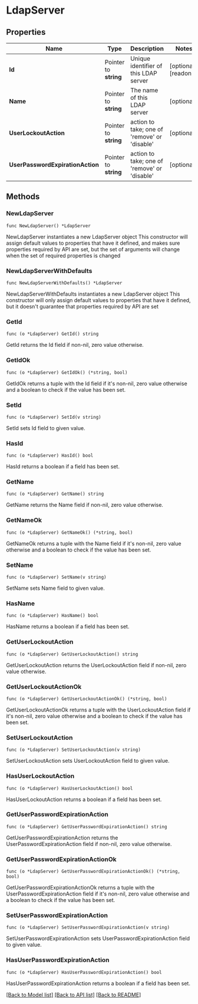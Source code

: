 # LdapServer

## Properties

Name | Type | Description | Notes
------------ | ------------- | ------------- | -------------
**Id** | Pointer to **string** | Unique identifier of this LDAP server | [optional] [readonly] 
**Name** | Pointer to **string** | The name of this LDAP server | [optional] 
**UserLockoutAction** | Pointer to **string** | action to take; one of &#39;remove&#39; or &#39;disable&#39; | [optional] 
**UserPasswordExpirationAction** | Pointer to **string** | action to take; one of &#39;remove&#39; or &#39;disable&#39; | [optional] 

## Methods

### NewLdapServer

`func NewLdapServer() *LdapServer`

NewLdapServer instantiates a new LdapServer object
This constructor will assign default values to properties that have it defined,
and makes sure properties required by API are set, but the set of arguments
will change when the set of required properties is changed

### NewLdapServerWithDefaults

`func NewLdapServerWithDefaults() *LdapServer`

NewLdapServerWithDefaults instantiates a new LdapServer object
This constructor will only assign default values to properties that have it defined,
but it doesn't guarantee that properties required by API are set

### GetId

`func (o *LdapServer) GetId() string`

GetId returns the Id field if non-nil, zero value otherwise.

### GetIdOk

`func (o *LdapServer) GetIdOk() (*string, bool)`

GetIdOk returns a tuple with the Id field if it's non-nil, zero value otherwise
and a boolean to check if the value has been set.

### SetId

`func (o *LdapServer) SetId(v string)`

SetId sets Id field to given value.

### HasId

`func (o *LdapServer) HasId() bool`

HasId returns a boolean if a field has been set.

### GetName

`func (o *LdapServer) GetName() string`

GetName returns the Name field if non-nil, zero value otherwise.

### GetNameOk

`func (o *LdapServer) GetNameOk() (*string, bool)`

GetNameOk returns a tuple with the Name field if it's non-nil, zero value otherwise
and a boolean to check if the value has been set.

### SetName

`func (o *LdapServer) SetName(v string)`

SetName sets Name field to given value.

### HasName

`func (o *LdapServer) HasName() bool`

HasName returns a boolean if a field has been set.

### GetUserLockoutAction

`func (o *LdapServer) GetUserLockoutAction() string`

GetUserLockoutAction returns the UserLockoutAction field if non-nil, zero value otherwise.

### GetUserLockoutActionOk

`func (o *LdapServer) GetUserLockoutActionOk() (*string, bool)`

GetUserLockoutActionOk returns a tuple with the UserLockoutAction field if it's non-nil, zero value otherwise
and a boolean to check if the value has been set.

### SetUserLockoutAction

`func (o *LdapServer) SetUserLockoutAction(v string)`

SetUserLockoutAction sets UserLockoutAction field to given value.

### HasUserLockoutAction

`func (o *LdapServer) HasUserLockoutAction() bool`

HasUserLockoutAction returns a boolean if a field has been set.

### GetUserPasswordExpirationAction

`func (o *LdapServer) GetUserPasswordExpirationAction() string`

GetUserPasswordExpirationAction returns the UserPasswordExpirationAction field if non-nil, zero value otherwise.

### GetUserPasswordExpirationActionOk

`func (o *LdapServer) GetUserPasswordExpirationActionOk() (*string, bool)`

GetUserPasswordExpirationActionOk returns a tuple with the UserPasswordExpirationAction field if it's non-nil, zero value otherwise
and a boolean to check if the value has been set.

### SetUserPasswordExpirationAction

`func (o *LdapServer) SetUserPasswordExpirationAction(v string)`

SetUserPasswordExpirationAction sets UserPasswordExpirationAction field to given value.

### HasUserPasswordExpirationAction

`func (o *LdapServer) HasUserPasswordExpirationAction() bool`

HasUserPasswordExpirationAction returns a boolean if a field has been set.


[[Back to Model list]](../README.md#documentation-for-models) [[Back to API list]](../README.md#documentation-for-api-endpoints) [[Back to README]](../README.md)


